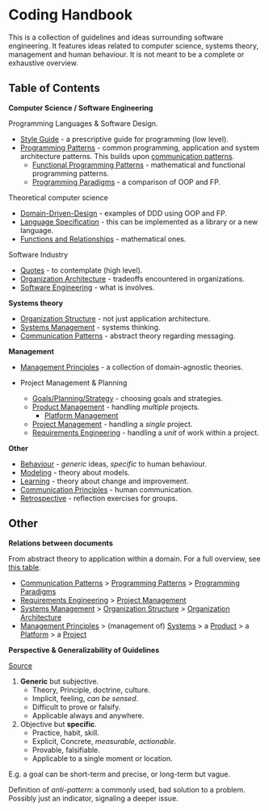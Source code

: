 # Coding Handbook

This is a collection of guidelines and ideas surrounding software engineering. It features ideas related to computer science, systems theory, management and human behaviour. It is not meant to be a complete or exhaustive overview.



## Table of Contents

**Computer Science / Software Engineering**

Programming Languages & Software Design.

- [Style Guide](style-guide.md) - a prescriptive guide for programming (low level).
- [Programming Patterns](programming-patterns.md) - common programming, application and system architecture patterns. This builds upon  [communication patterns](communication-patterns.md).
  - [Functional Programming Patterns](programming-patterns-functional.md) - mathematical and functional programming patterns.
  - [Programming Paradigms](programming-paradigms.md) - a comparison of OOP and FP.

Theoretical computer science

- [Domain-Driven-Design](domain-driven-design.md) - examples of DDD using OOP and FP.
- [Language Specification](language-spec.md) - this can be implemented as a library or a new language.
- [Functions and Relationships](functions-relations.md) - mathematical ones.

Software Industry

- [Quotes](quotes.md) - to contemplate (high level).
- [Organization Architecture](organization-architecture.md) - tradeoffs encountered in organizations.
- [Software Engineering](software-engineering.md) - what is involves.



**Systems theory**

- [Organization Structure](organization-structure.md) - not just application architecture.
- [Systems Management](systems-management.md) - systems thinking.
- [Communication Patterns](communication-patterns.md) - abstract theory regarding messaging.



**Management**

- [Management Principles](management-principles.md) - a collection of domain-agnostic theories.
- Project Management & Planning

  - [Goals/Planning/Strategy](goals-planning-strategy.md) - choosing goals and strategies.
  - [Product Management](product-management.md) - handling *multiple* projects.
      - [Platform Management](platform-management)
  - [Project Management](project-management.md) - handling a *single* project.
  - [Requirements Engineering](requirements-engineering.md) - handling a *unit* of work within a project.



**Other**

- [Behaviour](behaviour.md) - *generic* ideas, *specific* to human behaviour.
- [Modeling](modeling.md) - theory about models.
- [Learning](learning.md) - theory about change and improvement.
- [Communication Principles](communication-principles.md) - human communication.
- [Retrospective](retrospective.md) - reflection exercises for groups.



## Other

**Relations between documents**

From abstract theory to application within a domain. For a full overview, see [this table](software-domains-table.md).

- [Communication Patterns](communication-patterns.md) > [Programming Patterns](programming-patterns.md) > [Programming Paradigms](programming-paradigms.md)
- [Requirements Engineering](requirements-engineering.md) > [Project Management](project-management.md)
- [Systems Management](systems-management.md) > [Organization Structure](organization-structure.md) > [Organization Architecture](organization-architecture.md)
- [Management Principles](management-principles.md) > (management of)  [Systems](systems-management.md) > a [Product](product-management.md) > a [Platform](platform-management) > a [Project](project-management.md)



**Perspective & Generalizability of Guidelines**

[Source](https://twitter.com/johncutlefish/status/1406534814673477633)

1. **Generic** but subjective.
    - Theory, Principle, doctrine, culture.
    - Implicit, feeling, *can be sensed*.
    - Difficult to prove or falsify.
    - Applicable always and anywhere.
2. Objective but **specific**.
    - Practice, habit, skill.
    - Explicit, Concrete, *measurable*, *actionable*.
    - Provable, falsifiable.
    - Applicable to a single moment or location.

E.g. a goal can be short-term and precise, or long-term but vague.

Definition of *anti-pattern*: a commonly used, bad solution to a problem. Possibly just an indicator, signaling a deeper issue.
